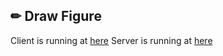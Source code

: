 ## ✏ Draw Figure

Client is running at [here](https://drawfigure-client.azurewebsites.net)
Server is running at [here](https://drawfigure-server.azurewebsites.net)

